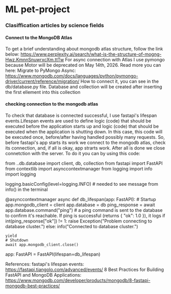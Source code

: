 # ML pet-project
### Clasiffication articles by science fields
#### Connect to the MongoDB Atlas
To get a brief understanding about mongodb atlas structure, follow the link below:
https://www.perplexity.ai/search/what-is-the-structure-of-mogng-Hwz.KmnnSnuwrxcXm.ttTw
For async connection with Atlas I use pymongo because Motor will be deprecated on May 14th, 2026. Read more you can here: 
Migrate to PyMongo Async: https://www.mongodb.com/docs/languages/python/pymongo-driver/current/reference/migration/
How to connect it, you can see in the db/database.py file. Database and collection will be created after inserting the first ellement into this collection
#### checking connection to the mongodb atlas
To check that database is connected successful, I use fastapi's lifespan events.Lifespan events are used to define logic (code) that should be executed before the application starts up and logic (code) that should be executed when the application is shutting down. In this case, this code will be executed once, before/after having handled possibly many requests. So, before fastapi's app starts its work we connect to the mongodb atlas, check its connection, and, if all is okay, app strarts work. After all is done we close connetction with the server. To do it you can by using this code:

from ..db.database import client, db, collection
from fastapi import FastAPI
from contextlib import asynccontextmanager
from logging import info 
import logging

logging.basicConfig(level=logging.INFO) # needed to see message from info() in the terminal

@asynccontextmanager
async def db_lifespan(app: FastAPI):
    # Startup
    app.mongodb_client = client
    app.database = db
    ping_response = await app.database.command("ping") # a ping command is sent to the database to confirm it's reachable. If ping is successful (returns { "ok": 1.0 }), it logs
    if int(ping_response["ok"]) != 1:
        raise Exception("Problem connecting to database cluster.")
    else:
        info("Connected to database cluster.")
    
    yield
    # Shutdown
    await app.mongodb_client.close()

app: FastAPI = FastAPI(lifespan=db_lifespan)

References:
fastapi's lifespan events: https://fastapi.tiangolo.com/advanced/events/
8 Best Practices for Building FastAPI and MongoDB Applications: https://www.mongodb.com/developer/products/mongodb/8-fastapi-mongodb-best-practices/
